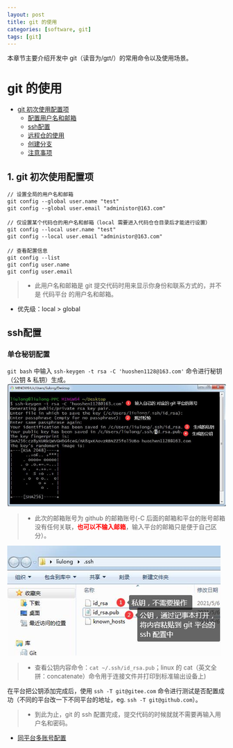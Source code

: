 ```yaml
---
layout: post
title: git 的使用
categories: [software, git]
tags: [git]
---
```


本章节主要介绍开发中 git（读音为/gɪt/）的常用命令以及使用场景。

# git 的使用
+ [git 初次使用配置项](#git-初次使用配置项)
    + [配置用户名和邮箱](#配置用户名和邮箱)
    + [ssh配置](#ssh配置)
    + [远程仓的使用](#12-远程仓的使用)
    + [创建分支](#13-创建分支)
    + [注意事项](#14-注意事项)




##  1. git 初次使用配置项
```
// 设置全局的用户名和邮箱
git config --global user.name "test"
git config --global user.email "administor@163.com"

// 仅设置某个代码仓的用户名和邮箱（local 需要进入代码仓仓目录后才能进行设置）
git config --local user.name "test"
git config --local user.email "administor@163.com"

// 查看配置信息
git config --list
git config user.name
git config user.email

```
> + 此用户名和邮箱是 git 提交代码时用来显示你身份和联系方式的，并不是 代码平台 的用户名和邮箱。
+ 优先级：local > global



## ssh配置
### 单仓秘钥配置
``git bash`` 中输入 ``ssh-keygen -t rsa -C 'huoshen1128@163.com'`` 命令进行秘钥（公钥 & 私钥）生成。
![git-ssh-01](/static/img/software/git/git-ssh-01.jpg)
> + 此次的邮箱账号为 github 的邮箱账号(-C 后面的邮箱和平台的账号邮箱没有任何关联，**<font color=red>也可以不输入邮箱</font>**，输入平台的邮箱只是便于自己区分）。

![git-ssh-02](/static/img/software/git/git-ssh-02.jpg)
> + 查看公钥内容命令：``cat ~/.ssh/id_rsa.pub``；linux 的 cat（英文全拼：concatenate）命令用于连接文件并打印到标准输出设备上)

在平台把公钥添加完成后，使用  ``ssh -T git@gitee.com`` 命令进行测试是否配置成功（不同的平台改一下不同平台的地址，eg. ``ssh -T git@github.com``）。
> + 到此为止，git 的 ssh 配置完成，提交代码的时候就就不需要再输入用户名和密码。
+ [同平台多账号配置](https://www.baiyongj.com/news/533.html)